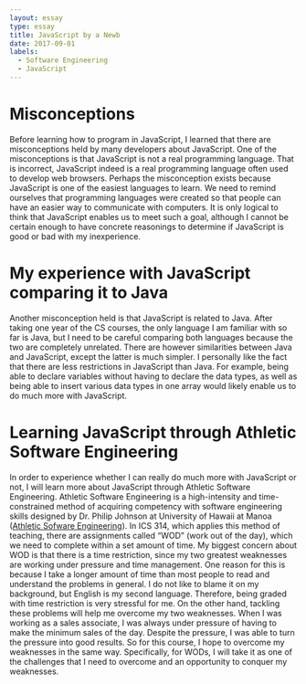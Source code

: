 ```yaml
---
layout: essay
type: essay
title: JavaScript by a Newb
date: 2017-09-01
labels:
  - Software Engineering
  - JavaScript
---
```



<h1>Misconceptions</h1>

Before learning how to program in JavaScript, I learned that there are misconceptions held by many developers about JavaScript. One of the misconceptions is that JavaScript is not a real programming language. That is incorrect, JavaScript indeed is a real programming language often used to develop web browsers. Perhaps the misconception exists because JavaScript is one of the easiest languages to learn. We need to remind ourselves that programming languages were created so that people can have an easier way to communicate with computers. It is only logical to think that JavaScript enables us to meet such a goal, although I cannot be certain enough to have concrete reasonings to determine if JavaScript is good or bad with my inexperience. 

<h1>My experience with JavaScript comparing it to Java</h1>

Another misconception held is that JavaScript is related to Java. After taking one year of the CS courses, the only language I am familiar with so far is Java, but I need to be careful comparing both languages because the two are completely unrelated. There are however similarities between Java and JavaScript, except the latter is much simpler. I personally like the fact that there are less restrictions in JavaScript than Java. For example, being able to declare variables without having to declare the data types, as well as being able to insert various data types in one array would likely enable us to do much more with JavaScript. 

<h1>Learning JavaScript through Athletic Software Engineering</h1>

In order to experience whether I can really do much more with JavaScript or not, I will learn more about JavaScript through Athletic Software Engineering. Athletic Software Engineering is a high-intensity and time-constrained method of acquiring competency with software engineering skills designed by Dr. Philip Johnson at University of Hawaii at Manoa ([Athletic Sofware Engineering](http://philipmjohnson.org/essays/ase-2017.html)). In ICS 314, which applies this method of teaching, there are assignments called “WOD” (work out of the day), which we need to complete within a set amount of time. 
My biggest concern about WOD is that there is a time restriction, since my two greatest weaknesses are working under pressure and time management. One reason for this is because I take a longer amount of time than most people to read and understand the problems in general. I do not like to blame it on my background, but English is my second language. Therefore, being graded with time restriction is very stressful for me. On the other hand, tackling these problems will help me overcome my two weaknesses. When I was working as a sales associate, I was always under pressure of having to make the minimum sales of the day. Despite the pressure, I was able to turn the pressure into good results. So for this course, I hope to overcome my weaknesses in the same way. Specifically, for WODs, I will take it as one of the challenges that I need to overcome and an opportunity to conquer my weaknesses. 

